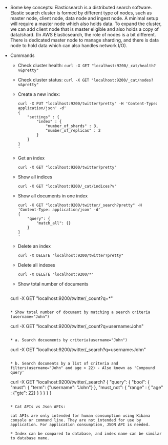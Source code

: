 * Some key concepts: Elasticsearch is a distributed search software. Elastic search cluster is formed by different type of nodes, such as master node, client node, data node and ingest node. A minimal setup will require a master node which also holds data. To expand the cluster, we can add client node that is master eligible and also holds a copy of data/shard. (In AWS Elasticsearch, the role of nodes is a bit different. There is dedicated master node to manage sharding, and there is data node to hold data which can also handles network I/O).

* Commands

  * Check cluster health: ```curl -X GET "localhost:9200/_cat/health?v&pretty"```

  * Check cluster status: ```curl -X GET "localhost:9200/_cat/nodes?v&pretty"```

  * Create a new index:

    ```
    curl -X PUT "localhost:9200/twitter?pretty" -H 'Content-Type: application/json' -d'
    {
        "settings" : {
            "index" : {
                "number_of_shards" : 3,
                "number_of_replicas" : 2
            }
        }
    }
    '
    ```

  * Get an index

    ```
    curl -X GET "localhost:9200/twitter?pretty"
    ```

  * Show all indices

    ```
    curl -X GET "localhost:9200/_cat/indices?v"
    ```

  * Show all documents in one index

    ```
    curl -X GET "localhost:9200/twitter/_search?pretty" -H 'Content-Type: application/json' -d'
    {
        "query": {
            "match_all": {}
        }
    }
    '
    ```

  * Delete an index

    ```
    curl -X DELETE "localhost:9200/twitter?pretty"
    ```

  * Delete all indexes

    ```
    curl -X DELETE "localhost:9200/*"
    ```

  * Show total number of documents

    ```
  curl -X GET "localhost:9200/twitter/_count?q=*"
    ```
  
  * Show total number of document by matching a search criteria (username="John")
  
    ```
    curl -X GET "localhost:9200/twitter/_count?q=username:John"
    ```
  
  * a. Search docuements by criteria(username="John")
  
    ```
    curl -X GET "localhost:9200/twitter/_search?q=username:John"
    ```
  
  * b. Search documents by a list of criteria and filters(username="John" and age > 22) - Also known as 'Compound query'
  
    ```
    curl -X GET "localhost:9200/twitter/_search?
    {
    	"query": {
    		"bool": {
    			"must": {
    				"term": {"username": "John"}
    			},
    			"must_not": {
    				"range" : {
    					"age" : {"gte": 22}
    				}
    			}
    		}
    	}
    }
    ```
  
  * Cat APIs vs Json APIs:
  
    cat APIs are only intended for human consumption using Kibana console or command line. They are not intended for use by application. For application consumption, JSON API is needed.
  
  * Index can be compared to database, and index name can be similar to database name.